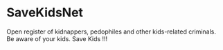 # SaveKidsNet
Open register of kidnappers, pedophiles and other kids-related criminals. Be aware of your kids. Save Kids !!!
